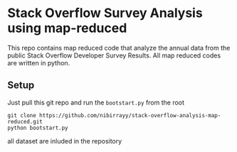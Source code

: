 # Stack Overflow Survey Analysis using map-reduced

This repo contains map reduced code that analyze the annual data from the public Stack Overflow Developer Survey Results. All map reduced codes are written in python.

## Setup

Just pull this git repo and run the `bootstart.py` from the root

```
git clone https://github.com/nibirrayy/stack-overflow-analysis-map-reduced.git
python bootstart.py  
```

all dataset are inluded in the repository